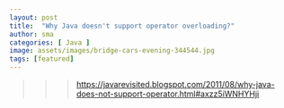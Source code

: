 ```yaml
---
layout: post
title:  "Why Java doesn't support operator overloading?"
author: sma
categories: [ Java ]
image: assets/images/bridge-cars-evening-344544.jpg
tags: [featured]
---
```


>>> https://javarevisited.blogspot.com/2011/08/why-java-does-not-support-operator.html#axzz5iWNHYHji


